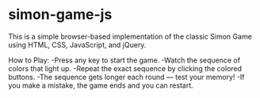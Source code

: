 # simon-game-js
This is a simple browser-based implementation of the classic Simon Game using HTML, CSS, JavaScript, and jQuery.

How to Play:
-Press any key to start the game.
-Watch the sequence of colors that light up.
-Repeat the exact sequence by clicking the colored buttons.
-The sequence gets longer each round — test your memory!
-If you make a mistake, the game ends and you can restart.
